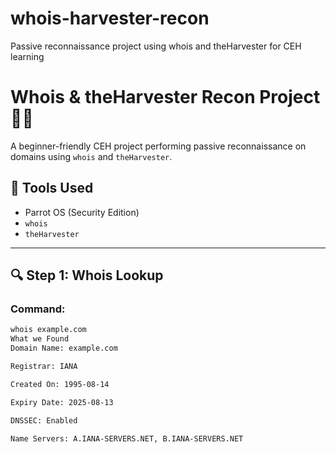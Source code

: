 # whois-harvester-recon
Passive reconnaissance project using whois and theHarvester for CEH learning
# Whois & theHarvester Recon Project 🕵️‍♂️

A beginner-friendly CEH project performing passive reconnaissance on domains using `whois` and `theHarvester`.

## 🔧 Tools Used
- Parrot OS (Security Edition)
- `whois`
- `theHarvester`

---

## 🔍 Step 1: Whois Lookup

### Command:
```bash
whois example.com
What we Found
Domain Name: example.com

Registrar: IANA

Created On: 1995-08-14

Expiry Date: 2025-08-13

DNSSEC: Enabled

Name Servers: A.IANA-SERVERS.NET, B.IANA-SERVERS.NET
